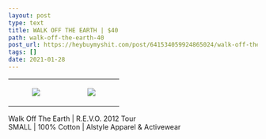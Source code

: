 ```yaml
---
layout: post
type: text
title: WALK OFF THE EARTH | $40
path: walk-off-the-earth-40
post_url: https://heybuymyshit.com/post/641534059924865024/walk-off-the-earth-40
tags: []
date: 2021-01-28
---
```




<table style="width:100%;"><tr><td style="vertical-align:top;">
      <figure class="tmblr-full" data-orig-height="2048" data-orig-width="1365" data-orig-src="https://concertshirts.netlify.app/shirts/0314/0314-01.jpg"><img src="https://64.media.tumblr.com/a10cb8a07d87605d3f1e93fdd6e67090/f3315f384030aaa8-d2/s540x810/e5ec1a26e66e87127921a8232f78ca5d517d2433.jpg" data-orig-height="2048" data-orig-width="1365" data-orig-src="https://concertshirts.netlify.app/shirts/0314/0314-01.jpg"/></figure></td>
    <td style="vertical-align:top;">
      <figure class="tmblr-full" data-orig-height="2048" data-orig-width="1365" data-orig-src="https://concertshirts.netlify.app/shirts/0314/0314-02.jpg"><img src="https://64.media.tumblr.com/64ad74bc805003a710afbafde1075d7a/f3315f384030aaa8-10/s540x810/5a8c1c69dc5bec683f893f9d46433acf004acad5.jpg" data-orig-height="2048" data-orig-width="1365" data-orig-src="https://concertshirts.netlify.app/shirts/0314/0314-02.jpg"/></figure></td>
  </tr></table><p>
  Walk Off The Earth | R.E.V.O. 2012 Tour<br/>SMALL | 100% Cotton | Alstyle Apparel &amp; Activewear
</p>
